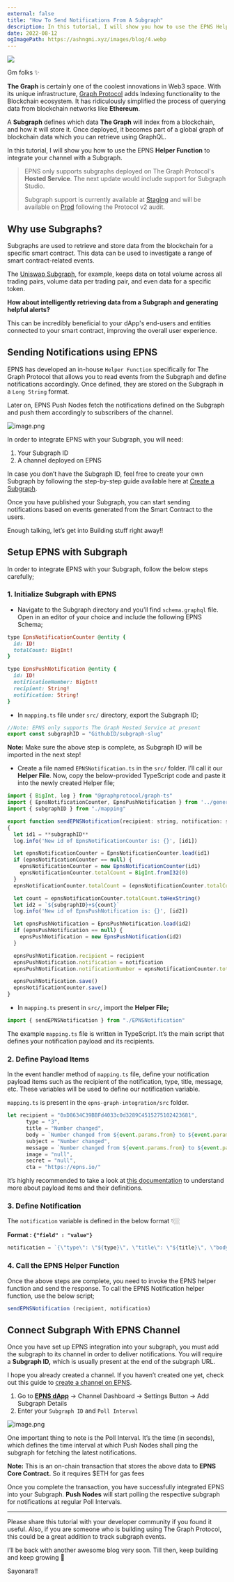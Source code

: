 ```yaml
---
external: false
title: "How To Send Notifications From A Subgraph"
description: In this tutorial, I will show you how to use the EPNS Helper Function to integrate your channel with a Subgraph.
date: 2022-08-12
ogImagePath: https://ashngmi.xyz/images/blog/4.webp
---
```


![](/images/blog/4.webp)

Gm folks ✨

**The Graph** is certainly one of the coolest innovations in Web3 space. With its unique infrastructure, [Graph Protocol](https://thegraph.com/en/) adds Indexing functionality to the Blockchain ecosystem. It has ridiculously simplified the process of querying data from blockchain networks like **Ethereum**.

A **Subgraph** defines which data **The Graph** will index from a blockchain, and how it will store it. Once deployed, it becomes part of a global graph of blockchain data which you can retrieve using GraphQL.

In this tutorial, I will show you how to use the EPNS **Helper Function** to integrate your channel with a Subgraph.

> EPNS only supports subgraphs deployed on The Graph Protocol's **Hosted Service**. The next update would include support for Subgraph Studio.
> 
> Subgraph support is currently available at [Staging](https://staging.epns.io/) and will be available on [Prod](https://app.epns.io) following the Protocol v2 audit.

## Why use Subgraphs?

Subgraphs are used to retrieve and store data from the blockchain for a specific smart contract. This data can be used to investigate a range of smart contract-related events.

The [Uniswap Subgraph](https://thegraph.com/hosted-service/subgraph/uniswap/uniswap-v2), for example, keeps data on total volume across all trading pairs, volume data per trading pair, and even data for a specific token.

**How about intelligently retrieving data from a Subgraph and generating helpful alerts?**

This can be incredibly beneficial to your dApp's end-users and entities connected to your smart contract, improving the overall user experience.

## Sending Notifications using EPNS

EPNS has developed an in-house `Helper Function` specifically for The Graph Protocol that allows you to read events from the Subgraph and define notifications accordingly. Once defined, they are stored on the Subgraph in a `Long String` format.

Later on, EPNS Push Nodes fetch the notifications defined on the Subgraph and push them accordingly to subscribers of the channel.

![image.png](https://cdn.hashnode.com/res/hashnode/image/upload/v1660309871746/oKPCWjWyT.png)

In order to integrate EPNS with your Subgraph, you will need:

1. Your Subgraph ID
2. A channel deployed on EPNS

In case you don’t have the Subgraph ID, feel free to create your own Subgraph by following the step-by-step guide available here at [Create a Subgraph](https://thegraph.com/docs/en/developer/create-subgraph-hosted/).

Once you have published your Subgraph, you can start sending notifications based on events generated from the Smart Contract to the users.

Enough talking, let’s get into Building stuff right away!!

## Setup EPNS with Subgraph

In order to integrate EPNS with your Subgraph, follow the below steps carefully;

### 1. Initialize Subgraph with EPNS

- Navigate to the Subgraph directory and you’ll find `schema.graphql` file. Open in an editor of your choice and include the following EPNS Schema;

```ruby
type EpnsNotificationCounter @entity {
  id: ID!
  totalCount: BigInt!
}

type EpnsPushNotification @entity {
  id: ID!
  notificationNumber: BigInt!
  recipient: String!
  notification: String!
}
```

- In `mapping.ts` file under `src/` directory, export the Subgraph ID;

```js
//Note: EPNS only supports The Graph Hosted Service at present
export const subgraphID = "GithubID/subgraph-slug"
```

**Note:** Make sure the above step is complete, as Subgraph ID will be imported in the next step!

- Create a file named `EPNSNotification.ts` in the `src/` folder. I’ll call it our **Helper File**. Now, copy the below-provided TypeScript code and paste it into the newly created Helper file;

```js
import { BigInt, log } from "@graphprotocol/graph-ts"
import { EpnsNotificationCounter, EpnsPushNotification } from '../generated/schema'
import { subgraphID } from "./mapping"

export function sendEPNSNotification(recipient: string, notification: string): void 
{
  let id1 = **subgraphID**
  log.info('New id of EpnsNotificationCounter is: {}', [id1])

  let epnsNotificationCounter = EpnsNotificationCounter.load(id1)
  if (epnsNotificationCounter == null) {
    epnsNotificationCounter = new EpnsNotificationCounter(id1)
    epnsNotificationCounter.totalCount = BigInt.fromI32(0)
  }
  epnsNotificationCounter.totalCount = (epnsNotificationCounter.totalCount).plus(BigInt.fromI32(1))

  let count = epnsNotificationCounter.totalCount.toHexString()
  let id2 = `${subgraphID}+${count}`
  log.info('New id of EpnsPushNotification is: {}', [id2])

  let epnsPushNotification = EpnsPushNotification.load(id2)
  if (epnsPushNotification == null) {
    epnsPushNotification = new EpnsPushNotification(id2)
  }

  epnsPushNotification.recipient = recipient
  epnsPushNotification.notification = notification
  epnsPushNotification.notificationNumber = epnsNotificationCounter.totalCount

  epnsPushNotification.save()
  epnsNotificationCounter.save()
}
```

- In `mapping.ts` present in `src/`, import the **Helper File;**

```js
import { sendEPNSNotification } from "./EPNSNotification"
```

The example `mapping.ts` file is written in TypeScript. It’s the main script that defines your notification payload and its recipients.

### 2. Define Payload Items

In the event handler method of `mapping.ts` file, define your notification payload items such as the recipient of the notification, type, title, message, etc. These variables will be used to define our notification variable.

`mapping.ts` is present in the `epns-graph-integration/src` folder.

```js
let recipient = "0xD8634C39BBFd4033c0d3289C4515275102423681",
	  type = "3",
	  title = "Number changed",
	  body = `Number changed from ${event.params.from} to ${event.params.to}`,
	  subject = "Number changed",
	  message = `Number changed from ${event.params.from} to ${event.params.to}`,
	  image = "null",
	  secret = "null",
	  cta = "https://epns.io/"
```

It’s highly recommended to take a look at [this documentation](https://docs.epns.io/developers/developer-zone/sending-notifications/advanced/notification-payload-types) to understand more about payload items and their definitions.

### 3. Define Notification

The `notification` variable is defined in the below format 👇🏼

**Format : ``{"field" : "value"}``**

```js
notification = `{\"type\": \"${type}\", \"title\": \"${title}\", \"body\": \"${body}\", \"subject\": \"${subject}\", \"message\": \"${message}\", \"image\": \"${image}\", \"secret\": \"${secret}\", \"cta\": \"${cta}\"}`
```

### 4. Call the EPNS Helper Function

Once the above steps are complete, you need to invoke the EPNS helper function and send the response. To call the EPNS Notification helper function, use the below script;

```js
sendEPNSNotification (recipient, notification)
```

## Connect Subgraph With EPNS Channel

Once you have set up EPNS integration into your subgraph, you must add the subgraph to its channel in order to deliver notifications. You will require a **Subgraph ID,** which is usually present at the end of the subgraph URL.

I hope you already created a channel. If you haven’t created one yet, check out this guide to [create a channel on EPNS](https://pythontony.hashnode.dev/getting-started-with-web3-notifications-using-epns).

1. Go to **[EPNS dApp](https://staging.epns.io/)** → Channel Dashboard → Settings Button → Add Subgraph Details
2. Enter your `Subgraph ID` and `Poll Interval`

![image.png](https://cdn.hashnode.com/res/hashnode/image/upload/v1660309850870/BOhNcsuKu.png)

One important thing to note is the Poll Interval. It’s the time (in seconds), which defines the time interval at which Push Nodes shall ping the subgraph for fetching the latest notifications.

**Note:** This is an on-chain transaction that stores the above data to **EPNS Core Contract.** So it requires $ETH for gas fees

Once you complete the transaction, you have successfully integrated EPNS into your Subgraph. **Push Nodes** will start polling the respective subgraph for notifications at regular Poll Intervals.

---

Please share this tutorial with your developer community if you found it useful. Also, if you are someone who is building using The Graph Protocol, this could be a great addition to track subgraph events.

I’ll be back with another awesome blog very soon. Till then, keep building and keep growing 🚀

Sayonara!!